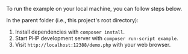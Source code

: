 To run the example on your local machine, you can follow steps below.

In the parent folder (i.e., this project's root directory):

1. Install dependencies with `composer install`.
1. Start PHP development server with `composer run-script example`.
1. Visit `http://localhost:12388/demo.php` with your web browser.
